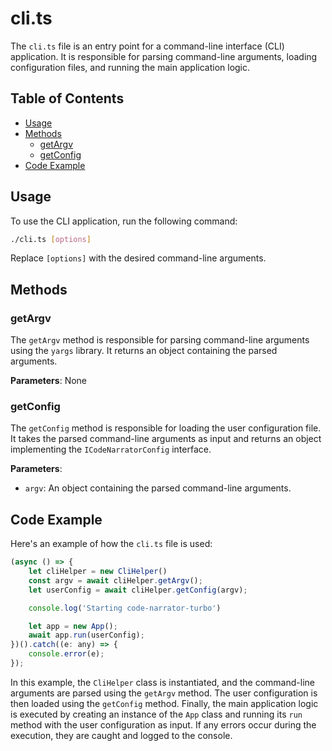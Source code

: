 # cli.ts

The `cli.ts` file is an entry point for a command-line interface (CLI) application. It is responsible for parsing command-line arguments, loading configuration files, and running the main application logic.

## Table of Contents

- [Usage](#usage)
- [Methods](#methods)
  - [getArgv](#getargv)
  - [getConfig](#getconfig)
- [Code Example](#code-example)

## Usage

To use the CLI application, run the following command:

```bash
./cli.ts [options]
```

Replace `[options]` with the desired command-line arguments.

## Methods

### getArgv

The `getArgv` method is responsible for parsing command-line arguments using the `yargs` library. It returns an object containing the parsed arguments.

**Parameters**: None

### getConfig

The `getConfig` method is responsible for loading the user configuration file. It takes the parsed command-line arguments as input and returns an object implementing the `ICodeNarratorConfig` interface.

**Parameters**:

- `argv`: An object containing the parsed command-line arguments.

## Code Example

Here's an example of how the `cli.ts` file is used:

```javascript
(async () => {
    let cliHelper = new CliHelper()
    const argv = await cliHelper.getArgv();
    let userConfig = await cliHelper.getConfig(argv);

    console.log('Starting code-narrator-turbo')

    let app = new App();
    await app.run(userConfig);
})().catch((e: any) => {
    console.error(e);
});
```

In this example, the `CliHelper` class is instantiated, and the command-line arguments are parsed using the `getArgv` method. The user configuration is then loaded using the `getConfig` method. Finally, the main application logic is executed by creating an instance of the `App` class and running its `run` method with the user configuration as input. If any errors occur during the execution, they are caught and logged to the console.